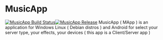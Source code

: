 # MusicApp
[![MusicApp Build Status](https://github.com/Vava62600/MusicApp/actions/workflows/cmake-multi-platform.yml/badge.svg)](https://github.com/Vava62600/MusicApp/actions/workflows/cmake-multi-platform.yml)[![MusicApp Release](https://github.com/Vava62600/MusicApp/actions/workflows/cmake-multi-platform.yml/badge.svg?event=release)](https://github.com/Vava62600/MusicApp/actions/workflows/cmake-multi-platform.yml)
MusicApp ( MApp ) is an application for Windows Linux ( Debian distros ) and Android for select your server type, your effects, your devices ( this app is a Client/Server app )


